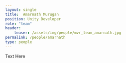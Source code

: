 ```yaml
---
layout: single
title:  Amarnath Murugan
position: Unity Developer
role: "team"
header:
    teaser: /assets/img/people/mvr_team_amarnath.jpg
permalink: /people/amarnath
type: people
---
```


Text Here


